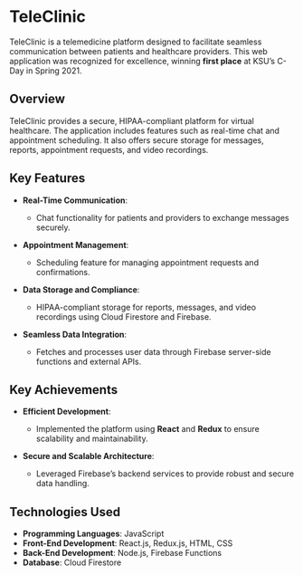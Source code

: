 # TeleClinic

TeleClinic is a telemedicine platform designed to facilitate seamless communication between patients and healthcare providers. This web application was recognized for excellence, winning **first place** at KSU’s C-Day in Spring 2021.

## Overview

TeleClinic provides a secure, HIPAA-compliant platform for virtual healthcare. The application includes features such as real-time chat and appointment scheduling. It also offers secure storage for messages, reports, appointment requests, and video recordings.

## Key Features

- **Real-Time Communication**:
  - Chat functionality for patients and providers to exchange messages securely.

- **Appointment Management**:
  - Scheduling feature for managing appointment requests and confirmations.

- **Data Storage and Compliance**:
  - HIPAA-compliant storage for reports, messages, and video recordings using Cloud Firestore and Firebase.

- **Seamless Data Integration**:
  - Fetches and processes user data through Firebase server-side functions and external APIs.

## Key Achievements

- **Efficient Development**:
  - Implemented the platform using **React** and **Redux** to ensure scalability and maintainability.

- **Secure and Scalable Architecture**:
  - Leveraged Firebase’s backend services to provide robust and secure data handling.

## Technologies Used

- **Programming Languages**: JavaScript
- **Front-End Development**: React.js, Redux.js, HTML, CSS
- **Back-End Development**: Node.js, Firebase Functions
- **Database**: Cloud Firestore
